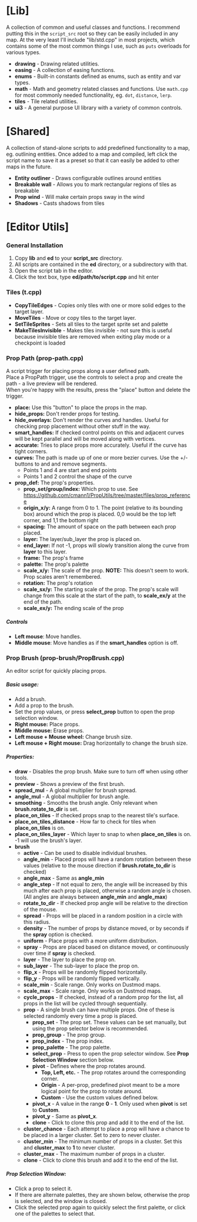 # [Lib]
A collection of common and useful classes and functions.
I recommend putting this in the `script_src` root so they can be easily included in any map.
At the very least I'll include "lib/std.cpp" in most projects, which contains some of the most common things I use, such as `puts` overloads for various types.

- **drawing** - Drawing related utilities.
- **easing** - A collection of easing functions.
- **enums** - Built-in constants defined as enums, such as entity and var types.
- **math** - Math and geometry related classes and functions. Use `math.cpp` for most commonly needed functionality, eg. `dot`, `distance`, `lerp`.
- **tiles** - Tile related utilities.
- **ui3** - A general purpose UI library with a variety of common controls.

# [Shared]
A collection of stand-alone scripts to add predefined functionality to a map, eg. outlining entities.
Once added to a map and compiled, left click the script name to save it as a preset so that it can easily be added to other maps in the future.
- **Entity outliner** - Draws configurable outlines around entities
- **Breakable wall** - Allows you to mark rectangular regions of tiles as breakable
- **Prop wind** - Will make certain props sway in the wind
- **Shadows** - Casts shadows from tiles

# [Editor Utils]

### General Installation
1. Copy **lib**  and **ed** to your **script_src** directory.
2. All scripts are contained in the **ed** directory, or a subdirectory with that.
2. Open the script tab in the editor.
3. Click the text box, type **ed/path/to/script.cpp** and hit enter

### Tiles (t.cpp)
- **CopyTileEdges** - Copies only tiles with one or more solid edges to the target layer.
- **MoveTiles** - Move or copy tiles to the target layer.
- **SetTileSprites** - Sets all tiles to the target sprite set and palette
- **MakeTilesInvisible** - Makes tiles invisible - not sure this is useful because invisible tiles are removed when exiting play mode or a checkpoint is loaded

### Prop Path (prop-path.cpp)
A script trigger for placing props along a user defined path.  
Place a PropPath trigger, use the controls to select a prop and create the path - a live preview will be rendered.  
When you're happy with the results, press the "place" button and delete the trigger.
* **place:** Use this "button" to place the props in the map.
* **hide_props:** Don't render props for testing.
* **hide_overlays:** Don't render the curves and handles. Useful for checking prop placement without other stuff in the way.
* **smart_handles:** If checked control points on this and adjacent curves will be kept parallel and will be moved along with vertices.
* **accurate:** Tries to place props more accurately. Useful if the curve has tight corners.
* **curves:** The path is made up of one or more bezier curves. Use the +/- buttons to and and remove segments.
	* Points 1 and 4 are start and end points
	* Points 1 and 2 control the shape of the curve
* **prop_def:** The prop's properties.
	* **prop_set/group/index:** Which prop to use. See https://github.com/cmann1/PropUtils/tree/master/files/prop_reference
	* **origin_x/y:** A range from 0 to 1. The point (relative to its bounding box) around which the prop is placed. 0,0 would be the top left corner, and 1,1 the bottom right
	* **spacing:** The amount of space on the path between each prop placed.
	* **layer:** The layer/sub_layer the prop is placed on.
	* **end_layer:** If not -1, props will slowly transition along the curve from **layer** to this layer.
	* **frame:** The prop's frame
	* **palette:** The prop's palette
	* **scale_x/y:** The scale of the prop. **NOTE:** This doesn't seem to work. Prop scales aren't remembered.
	* **rotation:** The prop's rotation
	* **scale_sx/y:** The starting scale of the prop. The prop's scale will change from this scale at the start of the path, to **scale_ex/y** at the end of the path.
	* **scale_ex/y:** The ending scale of the prop

##### Controls
* **Left mouse**: Move handles.
* **Middle mouse**: Move handles as if the **smart_handles** option is off.

### Prop Brush (prop-brush/PropBrush.cpp)
An editor script for quickly placing props.

##### Basic usage:
- Add a brush.
- Add a prop to the brush.
- Set the prop values, or press **select_prop** button to open the prop selection window.
- **Right mouse:** Place props.
- **Middle mouse:** Erase props.
- **Left mouse + Mouse wheel:** Change brush size.
- **Left mouse + Right mouse:** Drag horizontally to change the brush size.

##### Properties:
- **draw** - Disables the prop brush. Make sure to turn off when using other tools.
- **preview** - Shows a preview of the first brush.
- **spread_mul** - A global multiplier for brush spread.
- **angle_mul** - A global multiplier for brush angle.
- **smoothing** - Smooths the brush angle. Only relevant when **brush.rotate_to_dir** is set.
- **place_on_tiles** - If checked props snap to the nearest tile's surface.
- **place_on_tiles_distance** - How far to check for tiles when **place_on_tiles** is on.
- **place_on_tiles_layer** - Which layer to snap to when **place_on_tiles** is on. -1 will use the brush's layer.
- **brush**
    - **active** - Can be used to disable individual brushes.
    - **angle_min** - Placed props will have a random rotation between these values (relative to the mouse direction if **brush.rotate_to_dir** is checked)
    - **angle_max** - Same as **angle_min**
    - **angle_step** - If not equal to zero, the angle will be increased by this much after each prop is placed, otherwise a random angle is chosen. (All angles are always between **angle_min** and **angle_max**)
    - **rotate_to_dir** - If checked prop angle will be relative to the direction of the mouse.
    - **spread** - Props will be placed in a random position in a circle with this radius.
    - **density** - The number of props by distance moved, or by seconds if the **spray** option is checked.
    - **uniform** - Place props with a more uniform distribution.
    - **spray** - Props are placed based on distance moved, or continuously over time if **spray** is checked.
    - **layer** - The layer to place the prop on.
    - **sub_layer** - The sub-layer to place the prop on.
    - **flip_x** - Props will be randomly flipped horizontally.
    - **flip_y** - Props will be randomly flipped vertically.
    - **scale_min** - Scale range. Only works on Dustmod maps.
    - **scale_max** - Scale range. Only works on Dustmod maps.
    - **cycle_props** - If checked, instead of a random prop for the list, all props in the list will be cycled through sequentially.
    - **prop** - A single brush can have multiple props. One of these is selected randomly every time a prop is placed. 
        - **prop_set** - The prop set. These values can be set manually, but using the prop selector below is recommended.
        - **prop_group** - The prop group.
        - **prop_index** - The prop index.
        - **prop_palette** - The prop palette.
        - **select_prop** - Press to open the prop selector window. See **Prop Selection Window** section below.
        - **pivot** - Defines where the prop rotates around.
            - **Top, Left, etc.** - The prop rotates around the corresponding corner.
            - **Origin** - A per-prop, predefined pivot meant to be a more logical point for the prop to rotate around.
            - **Custom** - Use the custom values defined below.
        - **pivot_x** - A value in the range **0** - **1**. Only used when **pivot** is set to **Custom**.
        - **pivot_y** - Same as **pivot_x**.
        - **clone** - Click to clone this prop and add it to the end of the list.
    - **cluster_chance** - Each attempt to place a prop will have a chance to be placed in a larger cluster. Set to zero to never cluster.
    - **cluster_min** - The minimum number of props in a cluster. Set this and **cluster_max** to **1** to never cluster.
    - **cluster_max** - The maximum number of props in a cluster.
    - **clone** - Click to clone this brush and add it to the end of the list.

##### Prop Selection Window:
- Click a prop to select it.
- If there are alternate palettes, they are shown below, otherwise the prop is selected, and the window is closed.
- Click the selected prop again to quickly select the first palette, or click one of the palettes to select that.
